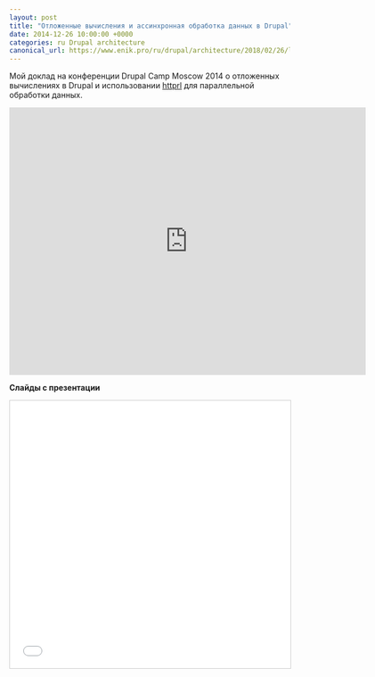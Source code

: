 ```yaml
---
layout: post
title: "Отложенные вычисления и ассинхронная обработка данных в Drupal"
date: 2014-12-26 10:00:00 +0000
categories: ru Drupal architecture
canonical_url: https://www.enik.pro/ru/drupal/architecture/2018/02/26/lazy-evaluation.html
---
```

Мой доклад на конференции Drupal Camp Moscow 2014 о отложенных вычислениях в Drupal и использовании [httprl](https://www.drupal.org/project/httprl) для параллельной обработки данных.
<iframe width="640" height="480" src="https://www.youtube.com/embed/7CSv6QdRIUo" frameborder="0" allow="accelerometer; autoplay; encrypted-media; gyroscope; picture-in-picture" allowfullscreen></iframe>

**Слайды с презентации**
<iframe src="//www.slideshare.net/slideshow/embed_code/key/5fxhF6v9XR6yok" width="640" height="480" frameborder="0" marginwidth="0" marginheight="0" scrolling="no" style="border:1px solid #CCC; border-width:1px; margin-bottom:5px; max-width: 100%;" allowfullscreen> </iframe>

